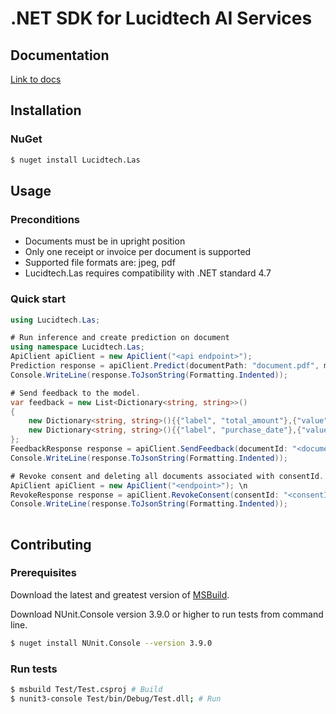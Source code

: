 # .NET SDK for Lucidtech AI Services

## Documentation

[Link to docs](https://docs.lucidtech.ai/dotnet/v1/index.html)

## Installation

### NuGet

```bash
$ nuget install Lucidtech.Las
```

## Usage

### Preconditions

- Documents must be in upright position
- Only one receipt or invoice per document is supported
- Supported file formats are: jpeg, pdf
- Lucidtech.Las requires compatibility with .NET standard 4.7

### Quick start

```C#
using Lucidtech.Las;

# Run inference and create prediction on document 
using namespace Lucidtech.Las;
ApiClient apiClient = new ApiClient("<api endpoint>");
Prediction response = apiClient.Predict(documentPath: "document.pdf", modelName: "invoice");
Console.WriteLine(response.ToJsonString(Formatting.Indented));

# Send feedback to the model.
var feedback = new List<Dictionary<string, string>>()
{ 
    new Dictionary<string, string>(){{"label", "total_amount"},{"value", "54.50"}},
    new Dictionary<string, string>(){{"label", "purchase_date"},{"value", "2007-07-30"}}
};
FeedbackResponse response = apiClient.SendFeedback(documentId: "<documentId>", feedback: feedback);
Console.WriteLine(response.ToJsonString(Formatting.Indented));

# Revoke consent and deleting all documents associated with consentId.
ApiClient apiClient = new ApiClient("<endpoint>"); \n
RevokeResponse response = apiClient.RevokeConsent(consentId: "<consentId>");
Console.WriteLine(response.ToJsonString(Formatting.Indented));
 
```

## Contributing

### Prerequisites
Download the latest and greatest version of [MSBuild](https://github.com/Microsoft/msbuild).

Download NUnit.Console version 3.9.0 or higher to run tests from command line.
```bash
$ nuget install NUnit.Console --version 3.9.0
```

### Run tests

```bash
$ msbuild Test/Test.csproj # Build 
$ nunit3-console Test/bin/Debug/Test.dll; # Run
```


